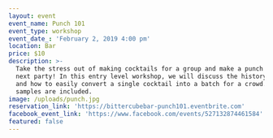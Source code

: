```yaml
---
layout: event
event_name: Punch 101
event_type: workshop
event_date_: 'February 2, 2019 4:00 pm'
location: Bar
price: $10
description: >-
  Take the stress out of making cocktails for a group and make a punch for your
  next party! In this entry level workshop, we will discuss the history of punch
  and how to easily convert a single cocktail into a batch for a crowd. Punch
  samples are included.
image: /uploads/punch.jpg
reservation_link: 'https://bittercubebar-punch101.eventbrite.com'
facebook_event_link: 'https://www.facebook.com/events/527132874461584'
featured: false
---
```


